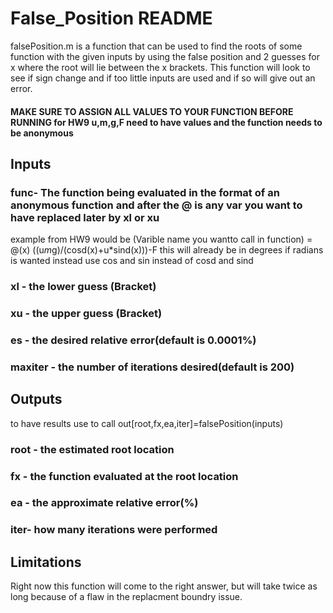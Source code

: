 # False_Position README

falsePosition.m is a function that can be used to find the roots of some function with the given inputs by using the false position and 2 guesses for x where the root will lie between the x brackets. This function will look to see if sign change and if too little inputs are
used and if so will give out an error.
#### MAKE SURE TO ASSIGN ALL VALUES TO YOUR FUNCTION BEFORE RUNNING for HW9 u,m,g,F need to have values and the function needs to be anonymous

## Inputs 
### func- The function being evaluated in the format of an anonymous function and after the @ is any var you want to have replaced later by xl or xu
 
 example from HW9 would be
(Varible name you wantto call in function) = @(x) ((u*m*g)/(cosd(x)+u*sind(x)))-F
 this will already be in degrees if radians is wanted instead use cos and
 sin instead of cosd and sind
### xl - the lower guess (Bracket)
### xu - the upper guess (Bracket)
### es - the desired relative error(default is 0.0001%)
### maxiter - the number of iterations desired(default is 200)

## Outputs
to have results use to call out[root,fx,ea,iter]=falsePosition(inputs)
### root - the estimated root location
### fx - the function evaluated at the root location
### ea - the approximate relative error(%)
### iter- how many iterations were performed

## Limitations
Right now this function will come to the right answer, but will take twice as long because of a flaw in the replacment boundry issue.
